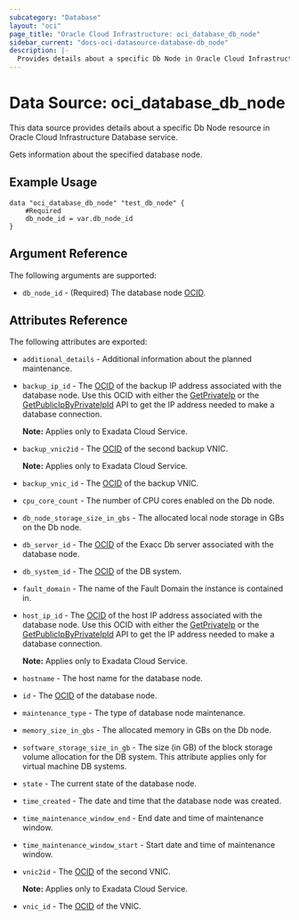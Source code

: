 ```yaml
---
subcategory: "Database"
layout: "oci"
page_title: "Oracle Cloud Infrastructure: oci_database_db_node"
sidebar_current: "docs-oci-datasource-database-db_node"
description: |-
  Provides details about a specific Db Node in Oracle Cloud Infrastructure Database service
---
```


# Data Source: oci_database_db_node
This data source provides details about a specific Db Node resource in Oracle Cloud Infrastructure Database service.

Gets information about the specified database node.

## Example Usage

```hcl
data "oci_database_db_node" "test_db_node" {
	#Required
	db_node_id = var.db_node_id
}
```

## Argument Reference

The following arguments are supported:

* `db_node_id` - (Required) The database node [OCID](https://docs.cloud.oracle.com/iaas/Content/General/Concepts/identifiers.htm).


## Attributes Reference

The following attributes are exported:

* `additional_details` - Additional information about the planned maintenance.
* `backup_ip_id` - The [OCID](https://docs.cloud.oracle.com/iaas/Content/General/Concepts/identifiers.htm) of the backup IP address associated with the database node. Use this OCID with either the [GetPrivateIp](https://docs.cloud.oracle.com/iaas/api/#/en/iaas/20160918/PrivateIp/GetPrivateIp) or the [GetPublicIpByPrivateIpId](https://docs.cloud.oracle.com/iaas/api/#/en/iaas/20160918/PublicIp/GetPublicIpByPrivateIpId) API to get the IP address needed to make a database connection.

	**Note:** Applies only to Exadata Cloud Service. 
* `backup_vnic2id` - The [OCID](https://docs.cloud.oracle.com/iaas/Content/General/Concepts/identifiers.htm) of the second backup VNIC.

	**Note:** Applies only to Exadata Cloud Service. 
* `backup_vnic_id` - The [OCID](https://docs.cloud.oracle.com/iaas/Content/General/Concepts/identifiers.htm) of the backup VNIC.
* `cpu_core_count` - The number of CPU cores enabled on the Db node.
* `db_node_storage_size_in_gbs` - The allocated local node storage in GBs on the Db node.
* `db_server_id` - The [OCID](https://docs.cloud.oracle.com/iaas/Content/General/Concepts/identifiers.htm) of the Exacc Db server associated with the database node.
* `db_system_id` - The [OCID](https://docs.cloud.oracle.com/iaas/Content/General/Concepts/identifiers.htm) of the DB system.
* `fault_domain` - The name of the Fault Domain the instance is contained in.
* `host_ip_id` - The [OCID](https://docs.cloud.oracle.com/iaas/Content/General/Concepts/identifiers.htm) of the host IP address associated with the database node. Use this OCID with either the [GetPrivateIp](https://docs.cloud.oracle.com/iaas/api/#/en/iaas/20160918/PrivateIp/GetPrivateIp) or the [GetPublicIpByPrivateIpId](https://docs.cloud.oracle.com/iaas/api/#/en/iaas/20160918/PublicIp/GetPublicIpByPrivateIpId) API to get the IP address needed to make a database connection.

	**Note:** Applies only to Exadata Cloud Service. 
* `hostname` - The host name for the database node.
* `id` - The [OCID](https://docs.cloud.oracle.com/iaas/Content/General/Concepts/identifiers.htm) of the database node.
* `maintenance_type` - The type of database node maintenance.
* `memory_size_in_gbs` - The allocated memory in GBs on the Db node.
* `software_storage_size_in_gb` - The size (in GB) of the block storage volume allocation for the DB system. This attribute applies only for virtual machine DB systems. 
* `state` - The current state of the database node.
* `time_created` - The date and time that the database node was created.
* `time_maintenance_window_end` - End date and time of maintenance window.
* `time_maintenance_window_start` - Start date and time of maintenance window.
* `vnic2id` - The [OCID](https://docs.cloud.oracle.com/iaas/Content/General/Concepts/identifiers.htm) of the second VNIC.

	**Note:** Applies only to Exadata Cloud Service. 
* `vnic_id` - The [OCID](https://docs.cloud.oracle.com/iaas/Content/General/Concepts/identifiers.htm) of the VNIC.

